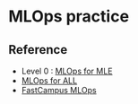 # MLOps practice

## Reference

- Level 0 : [MLOps for MLE](https://mlops-for-mle.github.io/tutorial/)
- [MLOps for ALL](https://mlops-for-all.github.io/)
- [FastCampus MLOps](https://fastcampus.co.kr/data_online_mlopspj)
